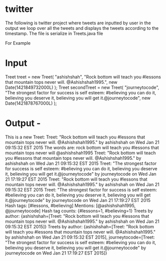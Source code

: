 # twitter

The following is twitter project where tweets are inputted by user in the output we loop over all the tweets and displays the tweets according to the timestamp. The file is serialize in Treets.java file

For Example
# Input
Treet treet = new Treet(
      "ashishshah",
      "Rock bottom will teach you #lessons that mountain tops never will. @Ashishshah1995.",
      new Date(1421849732000L)
    );
    Treet secondTreet = new Treet(
      "journeytocode",
      "The strongest factor for success is self esteem: #believing you can do it, believing you deserve it, believing you will get it.@journeytocode",
      new Date(1421878767000L)
    );

# Output -

This is a new Treet:  Treet:  "Rock bottom will teach you #lessons that mountain tops never will. @Ashishshah1995." by ashishshah on Wed Jan 21 09:15:32 EST 2015 
The words are:
rock
bottom
will
teach
you
#lessons
that
mountain
tops
never
will
@ashishshah1995
Treet:  "Rock bottom will teach you #lessons that mountain tops never will. @Ashishshah1995." by ashishshah on Wed Jan 21 09:15:32 EST 2015
Treet:  "The strongest factor for success is self esteem: #believing you can do it, believing you deserve it, believing you will get it.@journeytocode" by journeytocode on Wed Jan 21 17:19:27 EST 2015
Treet:  "Rock bottom will teach you #lessons that mountain tops never will. @Ashishshah1995." by ashishshah on Wed Jan 21 09:15:32 EST 2015
Treet:  "The strongest factor for success is self esteem: #believing you can do it, believing you deserve it, believing you will get it.@journeytocode" by journeytocode on Wed Jan 21 17:19:27 EST 2015
Hash tags: [#lessons, #believing] 
Mentions: [@ashishshah1995, @journeytocode] 
Hash tag counts: {#lessons=1, #believing=1} 
Treets by author: {ashishshah=[Treet:  "Rock bottom will teach you #lessons that mountain tops never will. @Ashishshah1995." by ashishshah on Wed Jan 21 09:15:32 EST 2015]} 
Treets by author: {ashishshah=[Treet:  "Rock bottom will teach you #lessons that mountain tops never will. @Ashishshah1995." by ashishshah on Wed Jan 21 09:15:32 EST 2015], journeytocode=[Treet:  "The strongest factor for success is self esteem: #believing you can do it, believing you deserve it, believing you will get it.@journeytocode" by journeytocode on Wed Jan 21 17:19:27 EST 2015]} 

